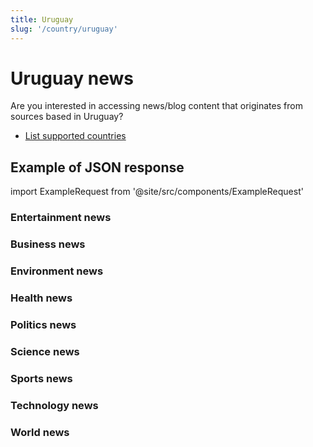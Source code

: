 ```yaml
---
title: Uruguay
slug: '/country/uruguay'
---
```


# Uruguay news

Are you interested in accessing news/blog content that originates from sources based in Uruguay?

- [List supported countries](/get-articles/countries)

## Example of JSON response

import ExampleRequest from '@site/src/components/ExampleRequest'

### Entertainment news
<ExampleRequest url="https://api.apitube.io/v1/news/articles-demo?limit=2&category=news/Arts_and_Entertainment&country=uy"></ExampleRequest>

### Business news
<ExampleRequest url="https://api.apitube.io/v1/news/articles-demo?limit=2&category=news/Business&country=uy"></ExampleRequest>

### Environment news
<ExampleRequest url="https://api.apitube.io/v1/news/articles-demo?limit=2&category=news/Environment&country=uy"></ExampleRequest>

### Health news
<ExampleRequest url="https://api.apitube.io/v1/news/articles-demo?limit=2&category=news/Health&country=uy"></ExampleRequest>

### Politics news
<ExampleRequest url="https://api.apitube.io/v1/news/articles-demo?limit=2&category=news/Politics&country=uy"></ExampleRequest>

### Science news
<ExampleRequest url="https://api.apitube.io/v1/news/articles-demo?limit=2&category=news/Science&country=uy"></ExampleRequest>

### Sports news
<ExampleRequest url="https://api.apitube.io/v1/news/articles-demo?limit=2&category=news/Sports&country=uy"></ExampleRequest>

### Technology news
<ExampleRequest url="https://api.apitube.io/v1/news/articles-demo?limit=2&category=news/Technology&country=uy"></ExampleRequest>

### World news
<ExampleRequest url="https://api.apitube.io/v1/news/articles-demo?limit=2&category=news/World&country=uy"></ExampleRequest>

